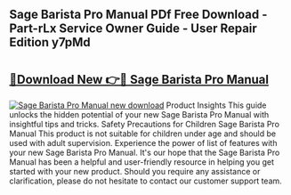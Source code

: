 ## Sage Barista Pro Manual PDf Free Download - Part-rLx Service Owner Guide - User Repair Edition y7pMd

# <h2><a href="http://cf18059.oget.top/?id=Sage+Barista+Pro+Manual">🔗Download New 👉🔴 Sage Barista Pro Manual</a></h2>

[![Sage Barista Pro Manual new download](https://i.imgur.com/5g1atiW.png)](http://cf18059.oget.top/?id=Sage+Barista+Pro+Manual)
Product Insights This guide unlocks the hidden potential of your new Sage Barista Pro Manual with insightful tips and tricks. Safety Precautions for Children Sage Barista Pro Manual This product is not suitable for children under age and should be used with adult supervision. Experience the power of list of features with your new Sage Barista Pro Manual. It's our hope that the Sage Barista Pro Manual has been a helpful and user-friendly resource in helping you get started with your new product. Should you require any assistance or clarification, please do not hesitate to contact our customer support team.
